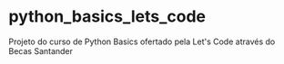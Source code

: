 # python_basics_lets_code
Projeto do curso de Python Basics ofertado pela Let's Code através do Becas Santander
